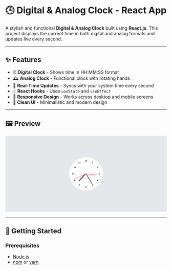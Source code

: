 # 🕒 Digital & Analog Clock - React App

A stylish and functional **Digital & Analog Clock** built using **React.js**. This project displays the current time in both digital and analog formats and updates live every second.

---

## ✨ Features

- ⏰ **Digital Clock** - Shows time in HH:MM:SS format
- 🕰️ **Analog Clock** - Functional clock with rotating hands
- 🔄 **Real-Time Updates** - Syncs with your system time every second
- 💡 **React Hooks** - Uses `useState` and `useEffect`
- 📱 **Responsive Design** - Works across desktop and mobile screens
- 🎨 **Clean UI** - Minimalistic and modern design

---

## 🖼️ Preview

![Clock Preview](src/assets/screenshot.png)

---

## 🚀 Getting Started

### Prerequisites

- [Node.js](https://nodejs.org/)
- [npm](https://www.npmjs.com/) or [yarn](https://yarnpkg.com/)

